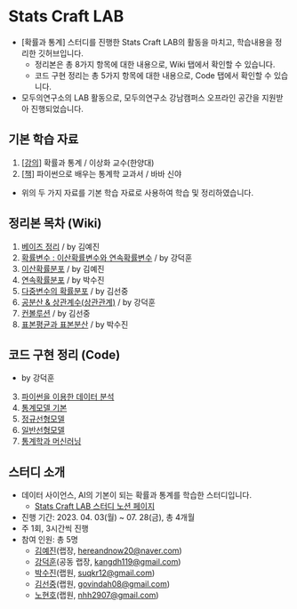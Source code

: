 # Stats Craft LAB

- [확률과 통계] 스터디를 진행한 Stats Craft LAB의 활동을 마치고, 학습내용을 정리한 깃허브입니다.
    - 정리본은 총 8가지 항목에 대한 내용으로, Wiki 탭에서 확인할 수 있습니다.
    - 코드 구현 정리는 총 5가지 항목에 대한 내용으로, Code 탭에서 확인할 수 있습니다.
- 모두의연구소의 LAB 활동으로, 모두의연구소 강남캠퍼스 오프라인 공간을 지원받아 진행되었습니다.

## 기본 학습 자료

1. [[강의]](http://www.kocw.net/home/search/kemView.do?kemId=1056974) 확률과 통계 / 이상화 교수(한양대)
2. [[책]](https://product.kyobobook.co.kr/detail/S000001810212?LINK=NVB&NaPm=ct%3Dlklsgns8%7Cci%3D7bf631dc59791507f7fa77889c0161085a59cead%7Ctr%3Dboksl1%7Csn%3D5342564%7Chk%3D75c2684fb6a4df765df150ede970dcc1db386d3f) 파이썬으로 배우는 통계학 교과서 / 바바 신야
- 위의 두 가지 자료를 기본 학습 자료로 사용하여 학습 및 정리하였습니다.

## 정리본 목차 (Wiki)

1. [베이즈 정리](https://github.com/hanishereandnow/Stats-Craft-LAB/wiki/1%EC%9E%A5-%E2%80%90-%EB%B2%A0%EC%9D%B4%EC%A6%88-%EC%A0%95%EB%A6%AC) / by 김예진
2. [확률변수 : 이산확률변수와 연속확률변수](https://github.com/hanishereandnow/Stats-Craft-LAB/wiki/2%EC%9E%A5-%E2%80%90-%EC%9D%B4%EC%82%B0%ED%99%95%EB%A5%A0%EB%B3%80%EC%88%98%EC%99%80-%EC%97%B0%EC%86%8D%ED%99%95%EB%A5%A0%EB%B3%80%EC%88%98) / by 강덕훈
3. [이산확률분포](https://github.com/hanishereandnow/Stats-Craft-LAB/wiki/3%EC%9E%A5-%E2%80%90-%EC%9D%B4%EC%82%B0%ED%99%95%EB%A5%A0%EB%B6%84%ED%8F%AC) / by 김예진
4. [연속확률분포](https://github.com/hanishereandnow/Stats-Craft-LAB/wiki/4%EC%9E%A5-%E2%80%90-%EC%97%B0%EC%86%8D%ED%99%95%EB%A5%A0%EB%B6%84%ED%8F%AC) / by 박수진
5. [다중변수의 확률분포](https://github.com/hanishereandnow/Stats-Craft-LAB/wiki/5%EC%9E%A5-%E2%80%90-%EB%8B%A4%EC%A4%91%EB%B3%80%EC%88%98%EC%9D%98-%ED%99%95%EB%A5%A0%EB%B6%84%ED%8F%AC) / by 김선중
6. [공분산 & 상관계수(상관관계)](https://github.com/hanishereandnow/Stats-Craft-LAB/wiki/6%EC%9E%A5-%E2%80%90-%EA%B3%B5%EB%B6%84%EC%82%B0%EA%B3%BC-%EC%83%81%EA%B4%80%EA%B3%84%EC%88%98) / by 강덕훈
7. [컨볼루션](https://github.com/hanishereandnow/Stats-Craft-LAB/wiki/7%EC%9E%A5-%E2%80%90-%EC%BB%A8%EB%B3%BC%EB%A3%A8%EC%85%98) / by 김선중
8. [표본평균과 표본분산](https://github.com/hanishereandnow/Stats-Craft-LAB/wiki/8%EC%9E%A5-%E2%80%90-%ED%91%9C%EB%B3%B8-%ED%8F%89%EA%B7%A0%EA%B3%BC-%ED%91%9C%EB%B3%B8-%EB%B6%84%EC%82%B0) / by 박수진

## 코드 구현 정리 (Code)

- by 강덕훈
3. [파이썬을 이용한 데이터 분석](https://github.com/hanishereandnow/Stats-Craft-LAB/blob/main/%EC%BD%94%EB%93%9C%EA%B5%AC%ED%98%84%EC%A0%95%EB%A6%AC/3.%20%ED%8C%8C%EC%9D%B4%EC%8D%AC%EC%9D%84%20%EC%9D%B4%EC%9A%A9%ED%95%9C%20%EB%8D%B0%EC%9D%B4%ED%84%B0%20%EB%B6%84%EC%84%9D.ipynb)
4. [통계모델 기본](https://github.com/hanishereandnow/Stats-Craft-LAB/blob/main/%EC%BD%94%EB%93%9C%EA%B5%AC%ED%98%84%EC%A0%95%EB%A6%AC/4.%20%ED%86%B5%EA%B3%84%EB%AA%A8%EB%8D%B8%20%EA%B8%B0%EB%B3%B8.md)
5. [정규선형모델](https://github.com/hanishereandnow/Stats-Craft-LAB/blob/main/%EC%BD%94%EB%93%9C%EA%B5%AC%ED%98%84%EC%A0%95%EB%A6%AC/5.%20%EC%A0%95%EA%B7%9C%EC%84%A0%ED%98%95%EB%AA%A8%EB%8D%B8.ipynb)
6. [일반선형모델](https://github.com/hanishereandnow/Stats-Craft-LAB/blob/main/%EC%BD%94%EB%93%9C%EA%B5%AC%ED%98%84%EC%A0%95%EB%A6%AC/6.%20%EC%9D%BC%EB%B0%98%EC%84%A0%ED%98%95%EB%AA%A8%EB%8D%B8.ipynb)
7. [통계학과 머신러닝](https://github.com/hanishereandnow/Stats-Craft-LAB/blob/main/%EC%BD%94%EB%93%9C%EA%B5%AC%ED%98%84%EC%A0%95%EB%A6%AC/7.%20%ED%86%B5%EA%B3%84%ED%95%99%EA%B3%BC%20%EB%A8%B8%EC%8B%A0%EB%9F%AC%EB%8B%9D.ipynb)

## 스터디 소개

- 데이터 사이언스, AI의 기본이 되는 확률과 통계를 학습한 스터디입니다.
    - [Stats Craft LAB 스터디 노션 페이지](https://www.notion.so/Stats-Craft-LAB-8d0b2fc0e364457f9348b9b72723e977?pvs=21)
- 진행 기간: 2023. 04. 03(월) ~ 07. 28(금), 총 4개월
- 주 1회, 3시간씩 진행
- 참여 인원: 총 5명
    - [김예진](https://github.com/hanishereandnow)(랩장, hereandnow20@naver.com)
    - [강덕훈](https://github.com/Deok-Hun)(공동 랩장, kangdh119@gmail.com)
    - [박수진](https://github.com/darkhairlove)(랩원, suqkr12@gmail.com)
    - [김선중](https://github.com/govin08)(랩원, govindah08@gmail.com)
    - [노현호](https://github.com/nhh2907)(랩원, nhh2907@gmail.com)



